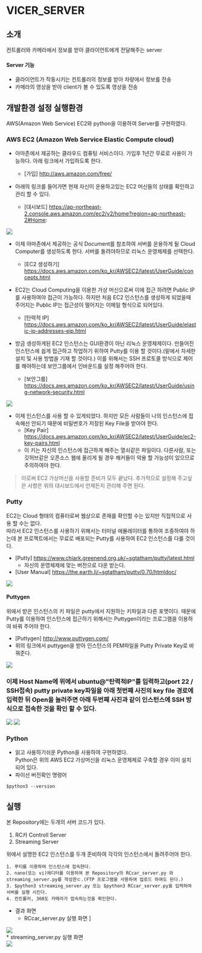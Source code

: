 # VICER_SERVER

## 소개
컨트롤러와 카메라에서 정보를 받아 클라이언트에게 전달해주는 server

#### Server 기능
* 클라이언트가 작동시키는 컨트롤러의 정보를 받아 차량에서 정보를 전송<br/>
* 카메라의 영상을 받아 client가 볼 수 있도록 영상을 전송

## 개발환경 설정 실행환경
AWS(Amazon Web Service) EC2와 python을 이용하여 Server를 구현하였다.

### AWS EC2 (Amazon Web Service Elastic Compute cloud)
* 아마존에서 제공하는 클라우드 컴퓨팅 서비스이다. 가입후 1년간 무료로 사용이 가능하다. 아래 링크에서 가입하도록 한다.
   * [가입] http://aws.amazon.com/free/<br/>
   
* 아래의 링크를 들어가면 현재 자신이 운용하고있는 EC2 머신들의 상태를 확인하고 관리 할 수 있다. 
   * [대시보드] https://ap-northeast-2.console.aws.amazon.com/ec2/v2/home?region=ap-northeast-2#Home:
   
<img src="./img/대시보드.PNG">
   

   
* 이제 아마존에서 제공하는 공식 Document를 참조하여 서버를 운용하게 될 Cloud Computer를 생성하도록 한다. 서버를 돌려야하므로 리눅스 운영체제를 선택한다.
   * [EC2 생성하기] https://docs.aws.amazon.com/ko_kr/AWSEC2/latest/UserGuide/concepts.html
   
* EC2는 Cloud Computing을 이용한 가상 머신으로써 이에 접근 하려면 Public IP를 사용하여야 접근이 가능하다. 하지만 처음 EC2 인스턴스를 생성하게 되었을때 주어지는 Public IP는 접근성이 떨어지는 이메일 형식으로 되어있다.
   * [탄력적 IP] https://docs.aws.amazon.com/ko_kr/AWSEC2/latest/UserGuide/elastic-ip-addresses-eip.html

* 방금 생성하게된 EC2 인스턴스는 GUI환경이 아닌 리눅스 운영체제이다. 만들어진 인스턴스에 쉽게 접근하고 작업하기 위하여 Putty를 이용 할 것이다.(밑에서 자세한 설치 및 사용 방법을 기재 할 것이다.) 이를 위해서는 SSH 프로토콜 방식으로 제어를 해야하는데 보안그룹에서 인바운드를 설정 해주어야 한다.
   * [보안그룹] https://docs.aws.amazon.com/ko_kr/AWSEC2/latest/UserGuide/using-network-security.html
   
<img src="./img/인바운드2.jpg">

* 이제 인스턴스를 사용 할 수 있게되었다. 하지만 모든 사람들이 나의 인스턴스에 접속해선 안되기 때문에 비밀번호가 저장된 Key File을 받아야 한다.
   * [Key Pair] https://docs.aws.amazon.com/ko_kr/AWSEC2/latest/UserGuide/ec2-key-pairs.html
   * 이 키는 자신의 인스턴스에 접근하게 해주는 열쇠같은 파일이다. 다른사람, 또는 깃허브같은 오픈소스 웹에 올리게 될 경우 해커들이 악용 할 가능성이 있으므로 주의하여야 한다.

> 이로써 EC2 가상머신을 사용할 준비가 모두 끝났다. 추가적으로 설정해 주고싶은 사항은 위의 대시보드에서 언제든지 관리해 주면 된다.

### Putty
EC2는 Cloud 형태의 컴퓨터로써 웹상으로 존재를 확인할 수는 있지만 직접적으로 사용 할 수는 없다. </br> 따라서 EC2 인스턴스를 사용하기 위해서는 터미널 에뮬레이터를 통하여 조종하여야 하는데 본 프로젝트에서는 무료로 배포되는 Putty를 사용하여 EC2 인스턴스를 다룰 것이다.
* [Putty] https://www.chiark.greenend.org.uk/~sgtatham/putty/latest.html
   * 자신의 운영체제에 맞는 버전으로 다운 받는다.
* [User Manual] https://the.earth.li/~sgtatham/putty/0.70/htmldoc/

<img src="./img/푸티.PNG">

#### Puttygen
위에서 받은 인스턴스의 키 파일은 putty에서 지원하는 키파일과 다른 포맷이다. 때문에 Putty를 이용하여 인스턴스에 접근하기 위해서는 Puttygen이라는 프로그램을 이용하여 바꿔 주어야 한다.
* [Puttygen] http://www.puttygen.com/
* 위의 링크에서 puttygen을 받아 인스턴스의 PEM파일을 Putty Private Key로 바꿔준다.

<img src="./img/푸티젠.PNG">

### 이제 Host Name에 위에서 ubuntu@"탄력적IP"를 입력하고(port 22 / SSH접속) putty private key파일을 아래 첫번째 사진의 key file 경로에 입력한 뒤 Open을 눌러주면 아래 두번째 사진과 같이 인스턴스에 SSH 방식으로 접속한 것을 확인 할 수 있다.

<img src="./img/puttyGen.PNG">

<img src="./img/result.PNG">

### Python
* 읽고 사용하기쉬운 Python을 사용하여 구현하였다.<br/>
  Python은 위의 AWS EC2 가상머신을 리눅스 운영체제로 구축할 경우 이미 설치 되어 있다.
* 파이선 버전확인 명령어
```
$python3 --version
```

## 실행
본 Repository에는 두개의 서버 코드가 있다. 
1. RC카 Controll Server
2. Streaming Server </br>

위에서 설명한 EC2 인스턴스를 두개 준비하여 각각의 인스턴스에서 돌려주어야 한다.
```
1. 푸티를 이용하여 인스턴스에 접속한다.
2. nano(또는 vi)에디터를 이용하여 본 Repository의 RCcar_server.py 와 streaming_server.py를 작성한ㄷ.(FTP 프로그램을 사용하여 업로드 하여도 된다.)
3. $python3 streaming_server.py 또는 $python3 RCcar_server.py을 입력하여 서버를 실행 시킨다.
4. 컨트롤러, 360도 카메라가 접속하는것을 확인한다.
```
* 결과 화면
   * RCcar_server.py 실행 화면
]</br>
<img src="./img/RC_putty.NG">
</br>
   * streaming_server.py 실행 화면
</br>
<img src="./img/ST_putty.PNG">









